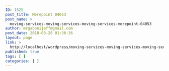 ```yaml
---
ID: 1525
post_title: Merepoint 04053
post_name: >
  moving-services-moving-services-moving-services-merepoint-04053
author: mrgabonijeff@gmail.com
post_date: 2018-03-28 01:36:36
layout: page
link: >
  http://localhost/wordpress/moving-services-moving-services-moving-services-merepoint-04053/
published: true
tags: [ ]
categories: [ ]
---
```

